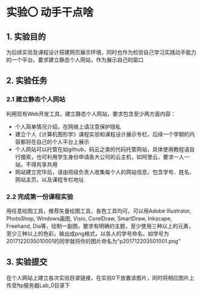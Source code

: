 # 实验〇 动手干点啥

## 1. 实验目的

为后续实验及课程设计搭建网页展示环境，同时也作为检验自己学习实践动手能力的一个平台。要求建立静态个人网站，作为展示自己的窗口

## 2. 实验任务

### 2.1 建立静态个人网站
利用现有Web开发工具，建立静态个人网站，要求包含至少两方面内容：
* 个人简单情况介绍，在网络上请注意保护隐私
* 建立个人《计算机图形学》课程实验和课程设计展示专栏，后续一个学期的内容都将在自己的个人平台上展示
* 个人网站可以托管在如github，码云之类的代码托管网站，具体使用教程请自行搜索，也可利用学生身份申请各大公司的云主机，如阿里云，要求一人一站，不得共享共用
* 网站建立完毕后，请由班级负责人收集每个人的网站信息，包含学号、姓名、网站主页，以及课程专栏地址

### 2.2 完成第一份课程实验
用任意绘图工具，推荐矢量绘图工具，各色工具均可。可以用Adobe Illustrator, PhotoShop, Windows画图, Visio, CorelDraw, SmartDraw, Inkscape, Freehand, Dia等，绘制一副图，要求有明确的主题，至少使用三种以上的元素，至少三种以上的色彩，输出成png格式，以各人的学号命名，如学号为2017122035010001的同学就将你的图片命名为“p201712203501001.png"

## 3. 实验提交
在个人网站上建立各次实验目录链接，在实验0下放置该图片，同时将相应图片上传至ftp服务器Lab_0目录下